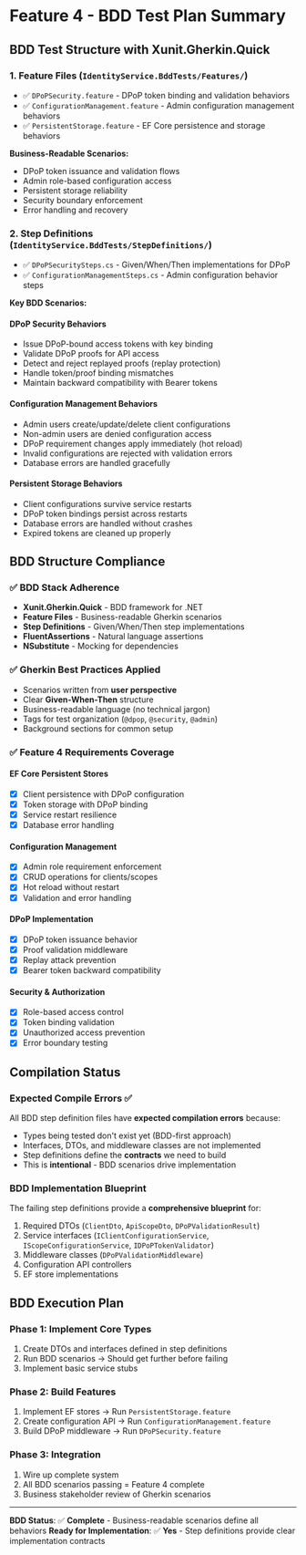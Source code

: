 # Feature 4 - BDD Test Plan Summary

## BDD Test Structure with Xunit.Gherkin.Quick

### 1. Feature Files (`IdentityService.BddTests/Features/`)
- ✅ `DPoPSecurity.feature` - DPoP token binding and validation behaviors
- ✅ `ConfigurationManagement.feature` - Admin configuration management behaviors  
- ✅ `PersistentStorage.feature` - EF Core persistence and storage behaviors

**Business-Readable Scenarios:**
- DPoP token issuance and validation flows
- Admin role-based configuration access
- Persistent storage reliability
- Security boundary enforcement
- Error handling and recovery

### 2. Step Definitions (`IdentityService.BddTests/StepDefinitions/`)
- ✅ `DPoPSecuritySteps.cs` - Given/When/Then implementations for DPoP
- ✅ `ConfigurationManagementSteps.cs` - Admin configuration behavior steps  

**Key BDD Scenarios:**

#### DPoP Security Behaviors
- Issue DPoP-bound access tokens with key binding
- Validate DPoP proofs for API access  
- Detect and reject replayed proofs (replay protection)
- Handle token/proof binding mismatches
- Maintain backward compatibility with Bearer tokens

#### Configuration Management Behaviors  
- Admin users create/update/delete client configurations
- Non-admin users are denied configuration access
- DPoP requirement changes apply immediately (hot reload)
- Invalid configurations are rejected with validation errors
- Database errors are handled gracefully

#### Persistent Storage Behaviors
- Client configurations survive service restarts
- DPoP token bindings persist across restarts  
- Database errors are handled without crashes
- Expired tokens are cleaned up properly

## BDD Structure Compliance

### ✅ BDD Stack Adherence
- **Xunit.Gherkin.Quick** - BDD framework for .NET
- **Feature Files** - Business-readable Gherkin scenarios
- **Step Definitions** - Given/When/Then step implementations
- **FluentAssertions** - Natural language assertions
- **NSubstitute** - Mocking for dependencies

### ✅ Gherkin Best Practices Applied
- Scenarios written from **user perspective**
- Clear **Given-When-Then** structure
- Business-readable language (no technical jargon)
- Tags for test organization (`@dpop`, `@security`, `@admin`)
- Background sections for common setup

### ✅ Feature 4 Requirements Coverage

#### EF Core Persistent Stores
- [x] Client persistence with DPoP configuration
- [x] Token storage with DPoP binding
- [x] Service restart resilience
- [x] Database error handling

#### Configuration Management  
- [x] Admin role requirement enforcement
- [x] CRUD operations for clients/scopes
- [x] Hot reload without restart
- [x] Validation and error handling

#### DPoP Implementation
- [x] DPoP token issuance behavior
- [x] Proof validation middleware
- [x] Replay attack prevention
- [x] Bearer token backward compatibility

#### Security & Authorization
- [x] Role-based access control
- [x] Token binding validation
- [x] Unauthorized access prevention
- [x] Error boundary testing

## Compilation Status

### Expected Compile Errors ✅
All BDD step definition files have **expected compilation errors** because:
- Types being tested don't exist yet (BDD-first approach)
- Interfaces, DTOs, and middleware classes are not implemented
- Step definitions define the **contracts** we need to build
- This is **intentional** - BDD scenarios drive implementation

### BDD Implementation Blueprint
The failing step definitions provide a **comprehensive blueprint** for:
1. Required DTOs (`ClientDto`, `ApiScopeDto`, `DPoPValidationResult`)
2. Service interfaces (`IClientConfigurationService`, `IScopeConfigurationService`, `IDPoPTokenValidator`)
3. Middleware classes (`DPoPValidationMiddleware`)
4. Configuration API controllers
5. EF store implementations

## BDD Execution Plan

### Phase 1: Implement Core Types
1. Create DTOs and interfaces defined in step definitions
2. Run BDD scenarios → Should get further before failing
3. Implement basic service stubs

### Phase 2: Build Features
1. Implement EF stores → Run `PersistentStorage.feature`
2. Create configuration API → Run `ConfigurationManagement.feature`
3. Build DPoP middleware → Run `DPoPSecurity.feature`

### Phase 3: Integration
1. Wire up complete system
2. All BDD scenarios passing = Feature 4 complete
3. Business stakeholder review of Gherkin scenarios

---

**BDD Status**: ✅ **Complete** - Business-readable scenarios define all behaviors
**Ready for Implementation**: ✅ **Yes** - Step definitions provide clear implementation contracts

